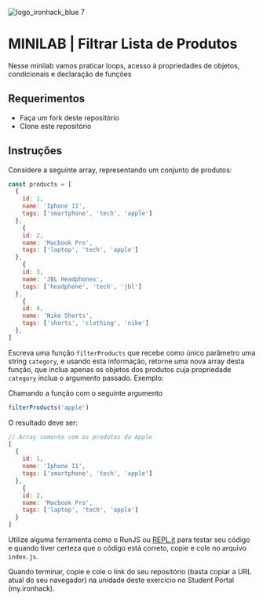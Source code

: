 ![logo_ironhack_blue 7](https://user-images.githubusercontent.com/23629340/40541063-a07a0a8a-601a-11e8-91b5-2f13e4e6b441.png)

# MINILAB | Filtrar Lista de Produtos

Nesse minilab vamos praticar loops, acesso à propriedades de objetos, condicionais e declaração de funções

## Requerimentos

- Faça um fork deste repositório
- Clone este repositório

## Instruções 

Considere a seguinte array, representando um conjunto de produtos:

```javascript
const products = [
  {
    id: 1,
    name: 'Iphone 11',
    tags: ['smartphone', 'tech', 'apple']
  },
    {
    id: 2,
    name: 'Macbook Pro',
    tags: ['laptop', 'tech', 'apple']
  },
    {
    id: 3,
    name: 'JBL Headphones',
    tags: ['headphone', 'tech', 'jbl']
  },
    {
    id: 4,
    name: 'Nike Shorts',
    tags: ['shorts', 'clothing', 'nike']
  },
]
```

Escreva uma função `filterProducts` que recebe como  único parâmetro uma string `category`, e usando esta informação, retorne uma nova array desta função, que inclua apenas os objetos dos produtos cuja propriedade 
`category` inclua o argumento passado. Exemplo:

Chamando a função com o seguinte argumento

```javascript
filterProducts('apple')
```

O resultado deve ser:

```javascript
// Array somente com os produtos da Apple
[
  {
    id: 1,
    name: 'Iphone 11',
    tags: ['smartphone', 'tech', 'apple']
  },
    {
    id: 2,
    name: 'Macbook Pro',
    tags: ['laptop', 'tech', 'apple']
  }
]
```

Utilize alguma ferramenta como o RunJS ou [REPL.it](https://replit.com/) para testar seu código e quando tiver certeza que o código está correto, copie e cole no arquivo `index.js`.

Quando terminar, copie e cole o link do seu repositório (basta copiar a URL atual do seu navegador) na unidade deste exercício no Student Portal (my.ironhack).
